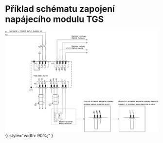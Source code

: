 # Příklad schématu zapojení napájecího modulu TGS

![Example schematic](../img/TGS-320-10_15_schematic.svg){: style="width: 90%;" }
